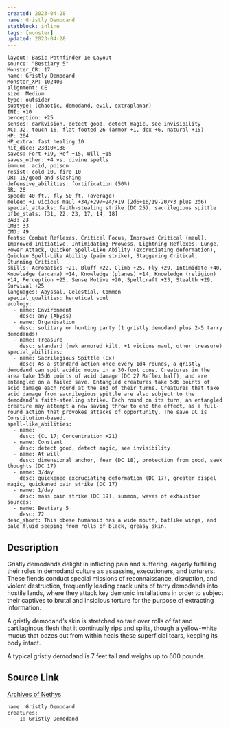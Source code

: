 ```yaml
---
created: 2023-04-28
name: Gristly Demodand
statblock: inline
tags: [monster]
updated: 2023-04-28
---
```

```statblock
layout: Basic Pathfinder 1e Layout
source: "Bestiary 5"
Monster_CR: 17
name: Gristly Demodand
Monster_XP: 102400
alignment: CE
size: Medium
type: outsider
subtype: (chaotic, demodand, evil, extraplanar)
INI: +10
perception: +25
senses: darkvision, detect good, detect magic, see invisibility
AC: 32, touch 16, flat-footed 26 (armor +1, dex +6, natural +15)
HP: 264
HP_extra: fast healing 10
hit_dice: 23d10+138
saves: Fort +19, Ref +15, Will +15
saves_other: +4 vs. divine spells
immune: acid, poison
resist: cold 10, fire 10
DR: 15/good and slashing
defensive_abilities: fortification (50%)
SR: 28
speed: 40 ft., fly 50 ft. (average)
melee: +1 vicious maul +34/+29/+24/+19 (2d6+16/19-20/×3 plus 2d6)
special_attacks: faith-stealing strike (DC 25), sacrilegious spittle
pf1e_stats: [31, 22, 23, 17, 14, 18]
BAB: 23
CMB: 33
CMD: 49
feats: Combat Reflexes, Critical Focus, Improved Critical (maul), Improved Initiative, Intimidating Prowess, Lightning Reflexes, Lunge, Power Attack, Quicken Spell-Like Ability (excruciating deformation), Quicken Spell-Like Ability (pain strike), Staggering Critical, Stunning Critical
skills: Acrobatics +21, Bluff +22, Climb +25, Fly +29, Intimidate +40, Knowledge (arcana) +14, Knowledge (planes) +14, Knowledge (religion) +14, Perception +25, Sense Motive +20, Spellcraft +23, Stealth +29, Survival +25
languages: Abyssal, Celestial, Common
special_qualities: heretical soul
ecology:
  - name: Environment
    desc: any (Abyss)
  - name: Organisation
    desc: solitary or hunting party (1 gristly demodand plus 2-5 tarry demodands)
  - name: Treasure
    desc: standard (mwk armored kilt, +1 vicious maul, other treasure)
special_abilities:
  - name: Sacrilegious Spittle (Ex)
    desc: As a standard action once every 1d4 rounds, a gristly demodand can spit acidic mucus in a 30-foot cone. Creatures in the area take 15d6 points of acid damage (DC 27 Reflex half), and are entangled on a failed save. Entangled creatures take 5d6 points of acid damage each round at the end of their turns. Creatures that take acid damage from sacrilegious spittle are also subject to the demodand’s faith-stealing strike. Each round on its turn, an entangled creature may attempt a new saving throw to end the effect, as a full-round action that provokes attacks of opportunity. The save DC is Constitution-based.
spell-like_abilities:
  - name:
    desc: (CL 17; Concentration +21)
  - name: Constant
    desc: detect good, detect magic, see invisibility
  - name: At will
    desc: dimensional anchor, fear (DC 18), protection from good, seek thoughts (DC 17)
  - name: 3/day
    desc: quickened excruciating deformation (DC 17), greater dispel magic, quickened pain strike (DC 17)
  - name: 1/day
    desc: mass pain strike (DC 19), summon, waves of exhaustion
sources:
  - name: Bestiary 5
    desc: 72
desc_short: This obese humanoid has a wide mouth, batlike wings, and pale fluid seeping from rolls of black, greasy skin.
```
## Description
Gristly demodands delight in inflicting pain and suffering, eagerly fulfilling their roles in demodand culture as assassins, executioners, and torturers. These fiends conduct special missions of reconnaissance, disruption, and violent destruction, frequently leading crack units of tarry demodands into hostile lands, where they attack key demonic installations in order to subject their captives to brutal and insidious torture for the purpose of extracting information.

A gristly demodand’s skin is stretched so taut over rolls of fat and cartilaginous flesh that it continually rips and splits, though a yellow-white mucus that oozes out from within heals these superficial tears, keeping its body intact.

A typical gristly demodand is 7 feet tall and weighs up to 600 pounds.
## Source Link
[Archives of Nethys](https://aonprd.com/MonsterDisplay.aspx?ItemName=Gristly%20Demodand)
```encounter-table
name: Gristly Demodand
creatures:
  - 1: Gristly Demodand
```
